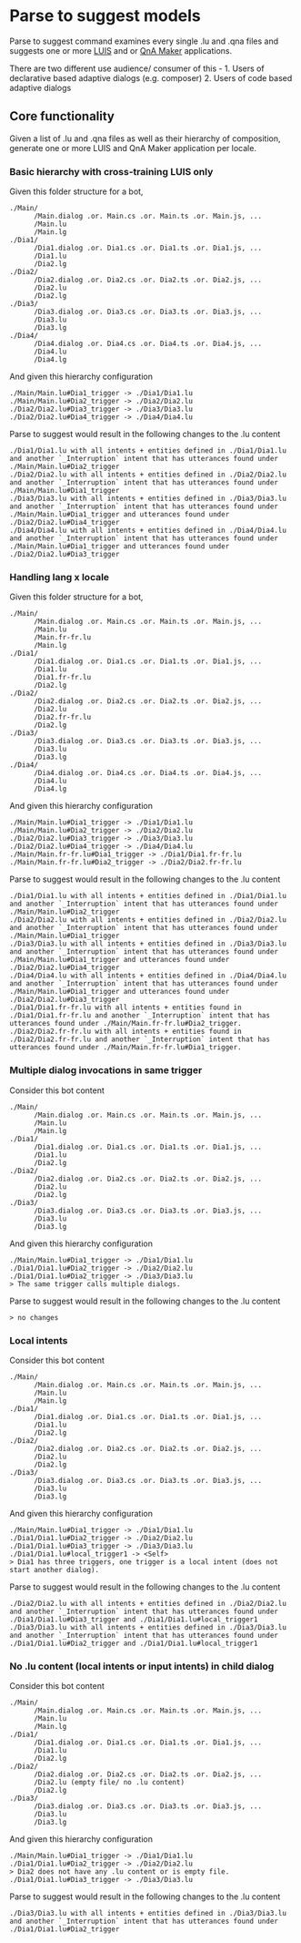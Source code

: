 # Parse to suggest models

Parse to suggest command examines every single .lu and .qna files and suggests one or more [LUIS][1] and or [QnA Maker][2] applications. 

There are two different use audience/ consumer of this - 
    1. Users of declarative based adaptive dialogs (e.g. composer)
    2. Users of code based adaptive dialogs 

## Core functionality

Given a list of .lu and .qna files as well as their hierarchy of composition, generate one or more LUIS and QnA Maker application per locale.

### Basic hierarchy with cross-training LUIS only

Given this folder structure for a bot, 

```
./Main/
      /Main.dialog .or. Main.cs .or. Main.ts .or. Main.js, ...
      /Main.lu
      /Main.lg
./Dia1/
      /Dia1.dialog .or. Dia1.cs .or. Dia1.ts .or. Dia1.js, ...
      /Dia1.lu
      /Dia2.lg
./Dia2/
      /Dia2.dialog .or. Dia2.cs .or. Dia2.ts .or. Dia2.js, ...
      /Dia2.lu
      /Dia2.lg
./Dia3/
      /Dia3.dialog .or. Dia3.cs .or. Dia3.ts .or. Dia3.js, ...
      /Dia3.lu
      /Dia3.lg
./Dia4/
      /Dia4.dialog .or. Dia4.cs .or. Dia4.ts .or. Dia4.js, ...
      /Dia4.lu
      /Dia4.lg
```

And given this hierarchy configuration 

```
./Main/Main.lu#Dia1_trigger -> ./Dia1/Dia1.lu
./Main/Main.lu#Dia2_trigger -> ./Dia2/Dia2.lu
./Dia2/Dia2.lu#Dia3_trigger -> ./Dia3/Dia3.lu
./Dia2/Dia2.lu#Dia4_trigger -> ./Dia4/Dia4.lu
```

Parse to suggest would result in the following changes to the .lu content

```
./Dia1/Dia1.lu with all intents + entities defined in ./Dia1/Dia1.lu and another `_Interruption` intent that has utterances found under ./Main/Main.lu#Dia2_trigger
./Dia2/Dia2.lu with all intents + entities defined in ./Dia2/Dia2.lu and another `_Interruption` intent that has utterances found under ./Main/Main.lu#Dia1_trigger
./Dia3/Dia3.lu with all intents + entities defined in ./Dia3/Dia3.lu and another `_Interruption` intent that has utterances found under ./Main/Main.lu#Dia1_trigger and utterances found under ./Dia2/Dia2.lu#Dia4_trigger
./Dia4/Dia4.lu with all intents + entities defined in ./Dia4/Dia4.lu and another `_Interruption` intent that has utterances found under ./Main/Main.lu#Dia1_trigger and utterances found under ./Dia2/Dia2.lu#Dia3_trigger
```

### Handling lang x locale

Given this folder structure for a bot, 

```
./Main/
      /Main.dialog .or. Main.cs .or. Main.ts .or. Main.js, ...
      /Main.lu
      /Main.fr-fr.lu
      /Main.lg
./Dia1/
      /Dia1.dialog .or. Dia1.cs .or. Dia1.ts .or. Dia1.js, ...
      /Dia1.lu
      /Dia1.fr-fr.lu
      /Dia2.lg
./Dia2/
      /Dia2.dialog .or. Dia2.cs .or. Dia2.ts .or. Dia2.js, ...
      /Dia2.lu
      /Dia2.fr-fr.lu
      /Dia2.lg
./Dia3/
      /Dia3.dialog .or. Dia3.cs .or. Dia3.ts .or. Dia3.js, ...
      /Dia3.lu
      /Dia3.lg
./Dia4/
      /Dia4.dialog .or. Dia4.cs .or. Dia4.ts .or. Dia4.js, ...
      /Dia4.lu
      /Dia4.lg
```

And given this hierarchy configuration 

```
./Main/Main.lu#Dia1_trigger -> ./Dia1/Dia1.lu
./Main/Main.lu#Dia2_trigger -> ./Dia2/Dia2.lu
./Dia2/Dia2.lu#Dia3_trigger -> ./Dia3/Dia3.lu
./Dia2/Dia2.lu#Dia4_trigger -> ./Dia4/Dia4.lu
./Main/Main.fr-fr.lu#Dia1_trigger -> ./Dia1/Dia1.fr-fr.lu
./Main/Main.fr-fr.lu#Dia2_trigger -> ./Dia2/Dia2.fr-fr.lu
```

Parse to suggest would result in the following changes to the .lu content

```
./Dia1/Dia1.lu with all intents + entities defined in ./Dia1/Dia1.lu and another `_Interruption` intent that has utterances found under ./Main/Main.lu#Dia2_trigger
./Dia2/Dia2.lu with all intents + entities defined in ./Dia2/Dia2.lu and another `_Interruption` intent that has utterances found under ./Main/Main.lu#Dia1_trigger
./Dia3/Dia3.lu with all intents + entities defined in ./Dia3/Dia3.lu and another `_Interruption` intent that has utterances found under ./Main/Main.lu#Dia1_trigger and utterances found under ./Dia2/Dia2.lu#Dia4_trigger
./Dia4/Dia4.lu with all intents + entities defined in ./Dia4/Dia4.lu and another `_Interruption` intent that has utterances found under ./Main/Main.lu#Dia1_trigger and utterances found under ./Dia2/Dia2.lu#Dia3_trigger
./Dia1/Dia1.fr-fr.lu with all intents + entities found in ./Dia1/Dia1.fr-fr.lu and another `_Interruption` intent that has utterances found under ./Main/Main.fr-fr.lu#Dia2_trigger.
./Dia2/Dia2.fr-fr.lu with all intents + entities found in ./Dia2/Dia2.fr-fr.lu and another `_Interruption` intent that has utterances found under ./Main/Main.fr-fr.lu#Dia1_trigger.
```

### Multiple dialog invocations in same trigger

Consider this bot content 

```
./Main/
      /Main.dialog .or. Main.cs .or. Main.ts .or. Main.js, ...
      /Main.lu
      /Main.lg
./Dia1/
      /Dia1.dialog .or. Dia1.cs .or. Dia1.ts .or. Dia1.js, ...
      /Dia1.lu
      /Dia2.lg
./Dia2/
      /Dia2.dialog .or. Dia2.cs .or. Dia2.ts .or. Dia2.js, ...
      /Dia2.lu
      /Dia2.lg
./Dia3/
      /Dia3.dialog .or. Dia3.cs .or. Dia3.ts .or. Dia3.js, ...
      /Dia3.lu
      /Dia3.lg
```

And given this hierarchy configuration 

```
./Main/Main.lu#Dia1_trigger -> ./Dia1/Dia1.lu
./Dia1/Dia1.lu#Dia2_trigger -> ./Dia2/Dia2.lu
./Dia1/Dia1.lu#Dia2_trigger -> ./Dia3/Dia3.lu
> The same trigger calls multiple dialogs.
```

Parse to suggest would result in the following changes to the .lu content

```
> no changes
```

### Local intents

Consider this bot content 

```
./Main/
      /Main.dialog .or. Main.cs .or. Main.ts .or. Main.js, ...
      /Main.lu
      /Main.lg
./Dia1/
      /Dia1.dialog .or. Dia1.cs .or. Dia1.ts .or. Dia1.js, ...
      /Dia1.lu
      /Dia2.lg
./Dia2/
      /Dia2.dialog .or. Dia2.cs .or. Dia2.ts .or. Dia2.js, ...
      /Dia2.lu
      /Dia2.lg
./Dia3/
      /Dia3.dialog .or. Dia3.cs .or. Dia3.ts .or. Dia3.js, ...
      /Dia3.lu
      /Dia3.lg
```

And given this hierarchy configuration 

```
./Main/Main.lu#Dia1_trigger -> ./Dia1/Dia1.lu
./Dia1/Dia1.lu#Dia2_trigger -> ./Dia2/Dia2.lu
./Dia1/Dia1.lu#Dia3_trigger -> ./Dia3/Dia3.lu
./Dia1/Dia1.lu#local_trigger1 -> <Self>
> Dia1 has three triggers, one trigger is a local intent (does not start another dialog).
```

Parse to suggest would result in the following changes to the .lu content

```
./Dia2/Dia2.lu with all intents + entities defined in ./Dia2/Dia2.lu and another `_Interruption` intent that has utterances found under ./Dia1/Dia1.lu#Dia3_trigger and ./Dia1/Dia1.lu#local_trigger1
./Dia3/Dia3.lu with all intents + entities defined in ./Dia3/Dia3.lu and another `_Interruption` intent that has utterances found under ./Dia1/Dia1.lu#Dia2_trigger and ./Dia1/Dia1.lu#local_trigger1
```

### No .lu content (local intents or input intents) in child dialog

Consider this bot content 

```
./Main/
      /Main.dialog .or. Main.cs .or. Main.ts .or. Main.js, ...
      /Main.lu
      /Main.lg
./Dia1/
      /Dia1.dialog .or. Dia1.cs .or. Dia1.ts .or. Dia1.js, ...
      /Dia1.lu
      /Dia2.lg
./Dia2/
      /Dia2.dialog .or. Dia2.cs .or. Dia2.ts .or. Dia2.js, ...
      /Dia2.lu (empty file/ no .lu content)
      /Dia2.lg
./Dia3/
      /Dia3.dialog .or. Dia3.cs .or. Dia3.ts .or. Dia3.js, ...
      /Dia3.lu
      /Dia3.lg
```

And given this hierarchy configuration 

```
./Main/Main.lu#Dia1_trigger -> ./Dia1/Dia1.lu
./Dia1/Dia1.lu#Dia2_trigger -> ./Dia2/Dia2.lu
> Dia2 does not have any .lu content or is empty file.
./Dia1/Dia1.lu#Dia3_trigger -> ./Dia3/Dia3.lu
```

Parse to suggest would result in the following changes to the .lu content

```
./Dia3/Dia3.lu with all intents + entities defined in ./Dia3/Dia3.lu and another `_Interruption` intent that has utterances found under ./Dia1/Dia1.lu#Dia2_trigger
```

[1]:https://luis.ai
[2]:https://qnamaker.ai